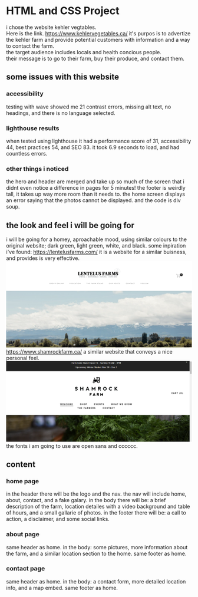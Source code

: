 # HTML and CSS Project

i chose the website kehler vegtables.  
Here is the link. https://www.kehlervegetables.ca/
it's purpos is to advertize the kehler farm and provide potential customers with information and a way to contact the farm.  
the target audience includes locals and health concious people.  
their message is to go to their farm, buy their produce, and contact them.

## some issues with this website

### accessibility

testing with wave showed me 21 contrast errors, missing alt text, no headings, and there is no language selected.

### lighthouse results

when tested using lighthouse it had a performance score of 31, accessibility 44, best practices 54, and SEO 83. it took 6.9 seconds to load, and had countless errors.

### other things i noticed

the hero and header are merged and take up so much of the screen that i didnt even notice a difference in pages for 5 minutes! the footer is weirdly tall, it takes up way more room than it needs to. the home screen displays an error saying that the photos cannot be displayed. and the code is div soup.

## the look and feel i will be going for

i will be going for a homey, aproachable mood, using similar colours to the original website; dark green, light green, white, and black.
some inpiration i've found: https://lentelusfarms.com/ it is a website for a similar buisness, and provides is very effective.
![lentelus farms](images/Screenshot%202024-11-13%20083058.png)
https://www.shamrockfarm.ca/ a similar website that conveys a nice personal feel.
![shamrock farm](images/Screenshot%202024-11-13%20083030.png)
the fonts i am going to use are open sans and cccccc.

## content

### home page

in the header there will be the logo and the nav. the nav will include home, about, contact, and a fake galary.
in the body there will be: a brief description of the farm, location detailes with a video background and table of hours, and a small gallarie of photos.
in the footer there will be: a call to action, a disclaimer, and some social links.

### about page

same header as home.
in the body: some pictures, more information about the farm, and a similar location section to the home.
same footer as home.

### contact page

same header as home.
in the body: a contact form, more detailed location info, and a map embed.
same footer as home.

